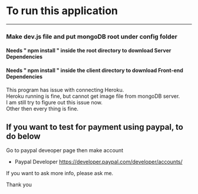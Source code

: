 # To run this application
--------------------------------------------------------------------------------------------------

### Make dev.js file  and put mongoDB root under config folder

#### Needs " npm install " inside the root directory to download Server Dependencies

#### Needs " npm install " inside the client directory to download Front-end Dependencies 

This program has issue with connecting Heroku.   
Heroku running is fine, but cannot get image file from mongoDB server.      
I am still try to figure out this issue now.    
Other then every thing is fine.

## If you want to test for payment using paypal, to do below

Go to paypal deveoper page then make account   
* Paypal Developer <https://developer.paypal.com/developer/accounts/>

If you want to ask more info, please ask me.

Thank you


